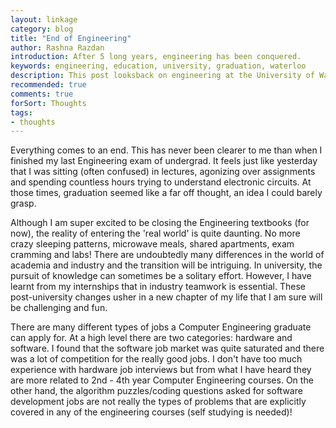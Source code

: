 ```yaml
---
layout: linkage
category: blog
title: "End of Engineering"
author: Rashna Razdan
introduction: After 5 long years, engineering has been conquered.
keywords: engineering, education, university, graduation, waterloo
description: This post looksback on engineering at the University of Waterloo 
recommended: true
comments: true
forSort: Thoughts
tags:
- thoughts
---
```


Everything comes to an end. This has never been clearer to me than when I finished my last Engineering exam of undergrad. It feels just like yesterday that I was sitting (often confused) in lectures, agonizing over assignments and spending countless hours trying to understand electronic circuits. At those times, graduation seemed like a far off thought, an idea I could barely grasp. 

Although I am super excited to be closing the Engineering textbooks (for now), the reality of entering the 'real world' is quite daunting. No more crazy sleeping patterns, microwave meals, shared apartments, exam cramming and labs! There are undoubtedly many differences in the world of academia and industry and the transition will be intriguing. In university, the pursuit of knowledge can sometimes be a solitary effort. However, I have learnt from my internships that in industry teamwork is essential. These post-university changes usher in a new chapter of my life that I am sure will be challenging and fun. 

There are many different types of jobs a Computer Engineering graduate can apply for. At a high level there are two categories: hardware and software. I found that the software job market was quite saturated and there was a lot of competition for the really good jobs. I don't have too much experience with hardware job interviews but from what I have heard they are more related to 2nd - 4th year Computer Engineering courses. On the other hand, the algorithm puzzles/coding questions asked for software development jobs are not really the types of problems that are explicitly covered in any of the engineering courses (self studying is needed)! 
 